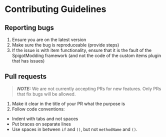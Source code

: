 # Contributing Guidelines
## Reporting bugs
1. Ensure you are on the latest version
2. Make sure the bug is reproduceable (provide steps)
3. If the issue is with item functionality, ensure that it is the fault of the SpigotModding framework (and not the code of the custom items plugin that has issues)
## Pull requests
> **_NOTE:_** We are not currently accepting PRs for new features. Only PRs that fix bugs will be allowed.
1. Make it clear in the title of your PR what the purpose is
2. Follow code conventions:
- Indent with tabs and not spaces
- Put braces on separate lines
- Use spaces in between `if` and `()`, but not `methodName` and `()`.
